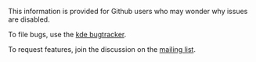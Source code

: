 This information is provided for Github users who may wonder why issues are disabled.

To file bugs, use the [kde bugtracker](https://bugs.kde.org/describecomponents.cgi?product=kdeconnect).

To request features, join the discussion on the [mailing list](https://mail.kde.org/mailman/listinfo/kdeconnect).
